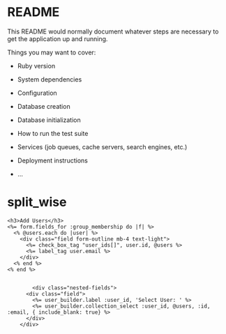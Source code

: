 # README

This README would normally document whatever steps are necessary to get the
application up and running.

Things you may want to cover:

* Ruby version

* System dependencies

* Configuration

* Database creation

* Database initialization

* How to run the test suite

* Services (job queues, cache servers, search engines, etc.)

* Deployment instructions

* ...
# split_wise



    <h3>Add Users</h3>
    <%= form.fields_for :group_membership do |f| %>
      <% @users.each do |user| %>
        <div class="field form-outline mb-4 text-light">
          <%= check_box_tag "user_ids[]", user.id, @users %>
          <%= label_tag user.email %>
        </div>
      <% end %>
    <% end %>


            <div class="nested-fields">
          <div class="field">
            <%= user_builder.label :user_id, 'Select User: ' %>
            <%= user_builder.collection_select :user_id, @users, :id, :email, { include_blank: true} %>
          </div>
        </div>